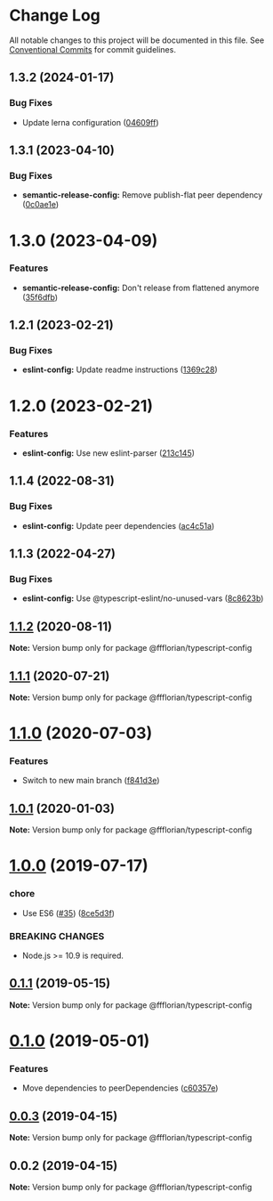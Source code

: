 # Change Log

All notable changes to this project will be documented in this file.
See [Conventional Commits](https://conventionalcommits.org) for commit guidelines.

## 1.3.2 (2024-01-17)


### Bug Fixes

* Update lerna configuration ([04609ff](https://github.com/ffflorian/config/commit/04609ffdd359679f451ae0668df455b6057c5e3d))





## 1.3.1 (2023-04-10)


### Bug Fixes

* **semantic-release-config:** Remove publish-flat peer dependency ([0c0ae1e](https://github.com/ffflorian/config/commit/0c0ae1eca00c7572e4aade89b79bb4ba0024c38d))





# 1.3.0 (2023-04-09)


### Features

* **semantic-release-config:** Don't release from flattened anymore ([35f6dfb](https://github.com/ffflorian/config/commit/35f6dfba7b2bf8d3d18888845dbfe9dafa280a96))





## 1.2.1 (2023-02-21)


### Bug Fixes

* **eslint-config:** Update readme instructions ([1369c28](https://github.com/ffflorian/config/commit/1369c28e4e33cc610a1214961359e75b46032f5b))





# 1.2.0 (2023-02-21)


### Features

* **eslint-config:** Use new eslint-parser ([213c145](https://github.com/ffflorian/config/commit/213c145b32b3221d8dd3082c860c1f21f4fa0e29))





## 1.1.4 (2022-08-31)


### Bug Fixes

* **eslint-config:** Update peer dependencies ([ac4c51a](https://github.com/ffflorian/config/commit/ac4c51af63520d087d03c7d2abd2128ee415b726))





## 1.1.3 (2022-04-27)


### Bug Fixes

* **eslint-config:** Use @typescript-eslint/no-unused-vars ([8c8623b](https://github.com/ffflorian/config/tree/main/packages/typescript-config/commit/8c8623b724999980c6519d38db2f355240de4260))





## [1.1.2](https://github.com/ffflorian/config/tree/main/packages/typescript-config/compare/@ffflorian/typescript-config@1.1.1...@ffflorian/typescript-config@1.1.2) (2020-08-11)

**Note:** Version bump only for package @ffflorian/typescript-config





## [1.1.1](https://github.com/ffflorian/config/tree/main/packages/typescript-config/compare/@ffflorian/typescript-config@1.1.0...@ffflorian/typescript-config@1.1.1) (2020-07-21)

**Note:** Version bump only for package @ffflorian/typescript-config





# [1.1.0](https://github.com/ffflorian/config/tree/main/packages/typescript-config/compare/@ffflorian/typescript-config@1.0.1...@ffflorian/typescript-config@1.1.0) (2020-07-03)


### Features

* Switch to new main branch ([f841d3e](https://github.com/ffflorian/config/tree/main/packages/typescript-config/commit/f841d3e))





## [1.0.1](https://github.com/ffflorian/config/tree/main/packages/typescript-config/compare/@ffflorian/typescript-config@1.0.0...@ffflorian/typescript-config@1.0.1) (2020-01-03)

**Note:** Version bump only for package @ffflorian/typescript-config





# [1.0.0](https://github.com/ffflorian/config/tree/main/packages/typescript-config/compare/@ffflorian/typescript-config@0.1.1...@ffflorian/typescript-config@1.0.0) (2019-07-17)


### chore

* Use ES6 ([#35](https://github.com/ffflorian/config/tree/main/packages/typescript-config/issues/35)) ([8ce5d3f](https://github.com/ffflorian/config/tree/main/packages/typescript-config/commit/8ce5d3f))


### BREAKING CHANGES

* Node.js >= 10.9 is required.





## [0.1.1](https://github.com/ffflorian/config/tree/main/packages/typescript-config/compare/@ffflorian/typescript-config@0.1.0...@ffflorian/typescript-config@0.1.1) (2019-05-15)

**Note:** Version bump only for package @ffflorian/typescript-config





# [0.1.0](https://github.com/ffflorian/config/tree/main/packages/typescript-config/compare/@ffflorian/typescript-config@0.0.3...@ffflorian/typescript-config@0.1.0) (2019-05-01)


### Features

* Move dependencies to peerDependencies ([c60357e](https://github.com/ffflorian/config/tree/main/packages/typescript-config/commit/c60357e))





## [0.0.3](https://github.com/ffflorian/config/tree/main/packages/typescript-config/compare/@ffflorian/typescript-config@0.0.2...@ffflorian/typescript-config@0.0.3) (2019-04-15)

**Note:** Version bump only for package @ffflorian/typescript-config





## 0.0.2 (2019-04-15)

**Note:** Version bump only for package @ffflorian/typescript-config
